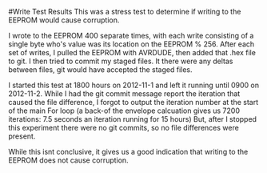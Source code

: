 #Write Test Results
This was a stress test to determine if writing to the EEPROM would cause corruption.

I wrote to the EEPROM 400 separate times, with each write consisting of a single byte who's value was its location on the EEPROM % 256.  After each set of writes, I pulled the EEPROM with AVRDUDE, then added that .hex file to git.  I then tried to commit my staged files.  It there were any deltas between files, git would have accepted the staged files. 

I started this test at 1800 hours on 2012-11-1 and left it running until 0900 on 2012-11-2.  While I had the git commit message report the iteration that caused the file difference, I forgot to output the iteration number at the start of the main For loop (a back-of the envelope calcuation gives us 7200 iterations: 7.5 seconds an iteration running for 15 hours) But, after I stopped this experiment there were no git commits, so no file differences were present.

While this isnt conclusive, it gives us a good indication that writing to the EEPROM does not cause corruption.
